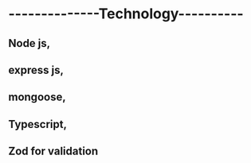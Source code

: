 # --------------Technology----------

## Node js,

## express js,

## mongoose,

## Typescript,

## Zod for validation
